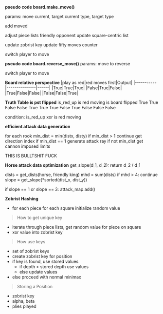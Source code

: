 
**pseudo code board.make_move()**

params: move
current, target
current type, target type

add moved

adjust piece lists
    friendly
    opponent
update square-centric list

update zobrist key
update fifty moves counter

switch player to move




**pseudo code board.reverse_move()**
params: move to reverse

switch player to move


**Board relative perspective**
|play as red|red moves first|Output|
|-----------|---------------|------|
|True|True|True|
|False|True|False|
|True|False|False|
|False|False|True|


**Truth Table is pst flipped**
is_red_up   is red moving   is board flipped
True        True            False
False       True            True
True        False           True
False       False           False

condition: is_red_up xor is red moving


**efficient attack data generation**

for each rook
min_dist = min(distx, disty)
if min_dist > 1 continue
get direction index
if min_dist == 1 generate attack ray
if not min_dist get cannon imposed limits

THIS IS BULLTSHIT FUCK


**Horse attack data optimization**
get_slope(d_1, d_2):
return d_2 / d_1

dists = get_dists(horse, friendly king)
mhd = sum(dists)
if mhd > 4: continue
slope = get_slope(*sorted(dist_x, dist_y))

if slope == 1 or slope == 3:
attack_map.add()



**Zobrist Hashing**
* for each piece for each square initialize random value
> How to get unique key
* iterate through piece lists, get random value for piece on square
* xor value into zobrist key
> How use keys
* set of zobrist keys
* create zobrist key for position
* if key is found, use stored values
    * if depth > stored depth use values
    * else update values
* else proceed with normal minimax
> Storing a Position
* zobrist key
* alpha, beta
* plies played





